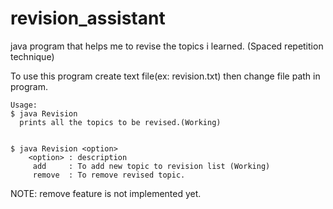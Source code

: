 # revision_assistant
java program that helps me to revise the topics i learned. (Spaced repetition technique)



To use this program create text file(ex: revision.txt) then change file path in program.

```
Usage:
$ java Revision
  prints all the topics to be revised.(Working)

  
$ java Revision <option>
    <option> : description
     add     : To add new topic to revision list (Working)
     remove  : To remove revised topic.

```


NOTE: remove feature is not implemented yet.
